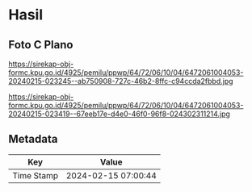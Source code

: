 # Hasil

## Foto C Plano

https://sirekap-obj-formc.kpu.go.id/4925/pemilu/ppwp/64/72/06/10/04/6472061004053-20240215-023245--ab750908-727c-46b2-8ffc-c94ccda2fbbd.jpg

https://sirekap-obj-formc.kpu.go.id/4925/pemilu/ppwp/64/72/06/10/04/6472061004053-20240215-023419--67eeb17e-d4e0-46f0-96f8-024302311214.jpg


## Metadata

| Key        | Value               |
| ---------- | ------------------- |
| Time Stamp | 2024-02-15 07:00:44 |



